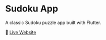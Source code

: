 # Sudoku App

A classic Sudoku puzzle app built with Flutter.

🔗 [Live Website](https://svc666.github.io/sudoku/)
